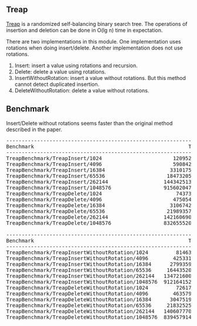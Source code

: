 ## Treap
[Treap](https://en.wikipedia.org/wiki/Treap) is a randomized self-balancing
binary search tree. The operations of insertion and deletion can be done in
O(lg n) time in expectation.

There are two implementations in this module. One implementation uses rotations
when doing insert/delete. Another implementation does not use rotations.
1. Insert: insert a value using rotations and recursion.
1. Delete: delete a value using rotations.
1. InsertWithoutRotation: insert a value without rotations. But this method
   cannot detect duplicated insertion.
1. DeleteWithoutRotation: delete a value without rotations.

## Benchmark
Insert/Delete without rotations seems faster than the original method described
in the paper.
<pre>
-----------------------------------------------------------------------------------------
Benchmark                                                  Time           CPU Iterations
-----------------------------------------------------------------------------------------
TreapBenchmark/TreapInsert/1024                       120952 ns     120988 ns       5707
TreapBenchmark/TreapInsert/4096                       590842 ns     590948 ns       1176
TreapBenchmark/TreapInsert/16384                     3310175 ns    3310458 ns        210
TreapBenchmark/TreapInsert/65536                    18473205 ns   18474659 ns         37
TreapBenchmark/TreapInsert/262144                  144342513 ns  144350553 ns          6
TreapBenchmark/TreapInsert/1048576                 915602047 ns  913382690 ns          1
TreapBenchmark/TreapDelete/1024                        74373 ns      74314 ns       9317
TreapBenchmark/TreapDelete/4096                       475054 ns     475042 ns       1472
TreapBenchmark/TreapDelete/16384                     3106742 ns    3106719 ns        229
TreapBenchmark/TreapDelete/65536                    21989357 ns   21991139 ns         31
TreapBenchmark/TreapDelete/262144                  142160690 ns  142168520 ns          5
TreapBenchmark/TreapDelete/1048576                 832655520 ns  832701624 ns          1

-----------------------------------------------------------------------------------------
Benchmark                                                  Time           CPU Iterations
-----------------------------------------------------------------------------------------
TreapBenchmark/TreapInsertWithoutRotation/1024         81463 ns      81334 ns       8464
TreapBenchmark/TreapInsertWithoutRotation/4096        425331 ns     425371 ns       1668
TreapBenchmark/TreapInsertWithoutRotation/16384      2799359 ns    2799478 ns        250
TreapBenchmark/TreapInsertWithoutRotation/65536     16443520 ns   16402285 ns         43
TreapBenchmark/TreapInsertWithoutRotation/262144   134721600 ns  134472696 ns          6
TreapBenchmark/TreapInsertWithoutRotation/1048576  912164152 ns  912180108 ns          1
TreapBenchmark/TreapDeleteWithoutRotation/1024         72617 ns      72648 ns       9568
TreapBenchmark/TreapDeleteWithoutRotation/4096        463579 ns     463544 ns       1511
TreapBenchmark/TreapDeleteWithoutRotation/16384      3047519 ns    3047552 ns        227
TreapBenchmark/TreapDeleteWithoutRotation/65536     21832525 ns   21833010 ns         33
TreapBenchmark/TreapDeleteWithoutRotation/262144   140607770 ns  140610778 ns          5
TreapBenchmark/TreapDeleteWithoutRotation/1048576  839457914 ns  839475488 ns          1
</pre>
